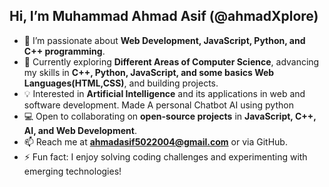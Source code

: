 ## Hi, I’m Muhammad Ahmad Asif (@ahmadXplore)  

- 👀 I’m passionate about **Web Development, JavaScript, Python, and C++ programming**.  
- 🌱 Currently exploring **Different Areas of Computer Science**, advancing my skills in **C++, Python, JavaScript, and some basics Web Languages(HTML,CSS)**, and building projects.  
- 💡 Interested in **Artificial Intelligence** and its applications in web and software development. Made A personal Chatbot AI using python  
- 💻 Open to collaborating on **open-source projects** in **JavaScript, C++, AI, and Web Development**.  
- 📫 Reach me at **ahmadasif5022004@gmail.com** or via GitHub.  
- ⚡ Fun fact: I enjoy solving coding challenges and experimenting with emerging technologies!  

<!---  
ahmadXplore/ahmadXplore is a ✨ special ✨ repository because its `README.md` (this file) appears on your GitHub profile.  
You can click the Preview link to take a look at your changes.  
--->  
